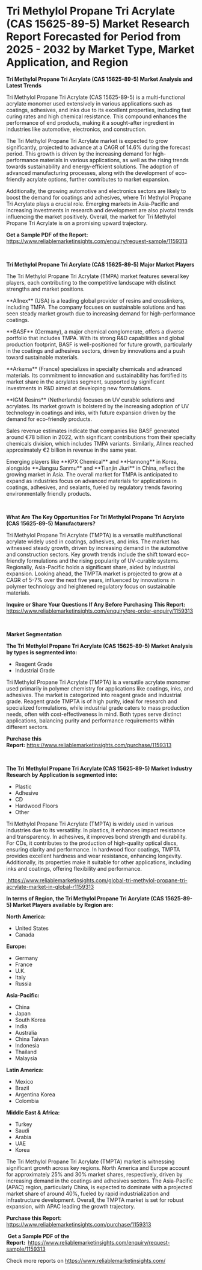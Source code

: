 <p><h1>Tri Methylol Propane Tri Acrylate (CAS 15625-89-5) Market Research Report Forecasted for Period from 2025 -  2032 by Market Type, Market Application, and Region</h1></p><p><strong>Tri Methylol Propane Tri Acrylate (CAS 15625-89-5) Market Analysis and Latest Trends</strong></p>
<p><p>Tri Methylol Propane Tri Acrylate (CAS 15625-89-5) is a multi-functional acrylate monomer used extensively in various applications such as coatings, adhesives, and inks due to its excellent properties, including fast curing rates and high chemical resistance. This compound enhances the performance of end products, making it a sought-after ingredient in industries like automotive, electronics, and construction.</p><p>The Tri Methylol Propane Tri Acrylate market is expected to grow significantly, projected to advance at a CAGR of 14.6% during the forecast period. This growth is driven by the increasing demand for high-performance materials in various applications, as well as the rising trends towards sustainability and energy-efficient solutions. The adoption of advanced manufacturing processes, along with the development of eco-friendly acrylate options, further contributes to market expansion.</p><p>Additionally, the growing automotive and electronics sectors are likely to boost the demand for coatings and adhesives, where Tri Methylol Propane Tri Acrylate plays a crucial role. Emerging markets in Asia-Pacific and increasing investments in research and development are also pivotal trends influencing the market positively. Overall, the market for Tri Methylol Propane Tri Acrylate is on a promising upward trajectory.</p></p>
<p><strong>Get a Sample PDF of the Report:&nbsp;</strong> <a href="https://www.reliablemarketinsights.com/enquiry/request-sample/1159313?utm_campaign=3559&utm_medium=2&utm_source=Github&utm_content=ia&utm_term=22032025&utm_id=tri-methylol-propane-tri-acrylate-cas-15625-89-5">https://www.reliablemarketinsights.com/enquiry/request-sample/1159313</a></p>
<p>&nbsp;</p>
<p><strong>Tri Methylol Propane Tri Acrylate (CAS 15625-89-5) Major Market Players</strong></p>
<p><p>The Tri Methylol Propane Tri Acrylate (TMPA) market features several key players, each contributing to the competitive landscape with distinct strengths and market positions. </p><p>**Allnex** (USA) is a leading global provider of resins and crosslinkers, including TMPA. The company focuses on sustainable solutions and has seen steady market growth due to increasing demand for high-performance coatings.</p><p>**BASF** (Germany), a major chemical conglomerate, offers a diverse portfolio that includes TMPA. With its strong R&D capabilities and global production footprint, BASF is well-positioned for future growth, particularly in the coatings and adhesives sectors, driven by innovations and a push toward sustainable materials.</p><p>**Arkema** (France) specializes in specialty chemicals and advanced materials. Its commitment to innovation and sustainability has fortified its market share in the acrylates segment, supported by significant investments in R&D aimed at developing new formulations.</p><p>**IGM Resins** (Netherlands) focuses on UV curable solutions and acrylates. Its market growth is bolstered by the increasing adoption of UV technology in coatings and inks, with future expansion driven by the demand for eco-friendly products.</p><p>Sales revenue estimates indicate that companies like BASF generated around €78 billion in 2022, with significant contributions from their specialty chemicals division, which includes TMPA variants. Similarly, Allnex reached approximately €2 billion in revenue in the same year. </p><p>Emerging players like **KPX Chemical** and **Hannong** in Korea, alongside **Jiangsu Sanmu** and **Tianjin Jiuri** in China, reflect the growing market in Asia. The overall market for TMPA is anticipated to expand as industries focus on advanced materials for applications in coatings, adhesives, and sealants, fueled by regulatory trends favoring environmentally friendly products.</p></p>
<p>&nbsp;</p>
<p><strong>What Are The Key Opportunities For Tri Methylol Propane Tri Acrylate (CAS 15625-89-5) Manufacturers?</strong></p>
<p><p>Tri Methylol Propane Tri Acrylate (TMPTA) is a versatile multifunctional acrylate widely used in coatings, adhesives, and inks. The market has witnessed steady growth, driven by increasing demand in the automotive and construction sectors. Key growth trends include the shift toward eco-friendly formulations and the rising popularity of UV-curable systems. Regionally, Asia-Pacific holds a significant share, aided by industrial expansion. Looking ahead, the TMPTA market is projected to grow at a CAGR of 5-7% over the next five years, influenced by innovations in polymer technology and heightened regulatory focus on sustainable materials.</p></p>
<p><strong>Inquire or Share Your Questions If Any Before Purchasing This Report:</strong> <a href="https://www.reliablemarketinsights.com/enquiry/pre-order-enquiry/1159313?utm_campaign=3559&utm_medium=2&utm_source=Github&utm_content=ia&utm_term=22032025&utm_id=tri-methylol-propane-tri-acrylate-cas-15625-89-5">https://www.reliablemarketinsights.com/enquiry/pre-order-enquiry/1159313</a></p>
<p>&nbsp;</p>
<p><strong>Market Segmentation</strong></p>
<p><strong>The Tri Methylol Propane Tri Acrylate (CAS 15625-89-5) Market Analysis by types is segmented into:</strong></p>
<p><ul><li>Reagent Grade</li><li>Industrial Grade</li></ul></p>
<p><p>Tri Methylol Propane Tri Acrylate (TMPTA) is a versatile acrylate monomer used primarily in polymer chemistry for applications like coatings, inks, and adhesives. The market is categorized into reagent grade and industrial grade. Reagent grade TMPTA is of high purity, ideal for research and specialized formulations, while industrial grade caters to mass production needs, often with cost-effectiveness in mind. Both types serve distinct applications, balancing purity and performance requirements within different sectors.</p></p>
<p><strong>Purchase this Report:&nbsp;</strong><a href="https://www.reliablemarketinsights.com/purchase/1159313?utm_campaign=3559&utm_medium=2&utm_source=Github&utm_content=ia&utm_term=22032025&utm_id=tri-methylol-propane-tri-acrylate-cas-15625-89-5">https://www.reliablemarketinsights.com/purchase/1159313</a></p>
<p>&nbsp;</p>
<p><strong>The Tri Methylol Propane Tri Acrylate (CAS 15625-89-5) Market Industry Research by Application is segmented into:</strong></p>
<p><ul><li>Plastic</li><li>Adhesive</li><li>CD</li><li>Hardwood Floors</li><li>Other</li></ul></p>
<p><p>Tri Methylol Propane Tri Acrylate (TMPTA) is widely used in various industries due to its versatility. In plastics, it enhances impact resistance and transparency. In adhesives, it improves bond strength and durability. For CDs, it contributes to the production of high-quality optical discs, ensuring clarity and performance. In hardwood floor coatings, TMPTA provides excellent hardness and wear resistance, enhancing longevity. Additionally, its properties make it suitable for other applications, including inks and coatings, offering flexibility and performance.</p></p>
<p><a href="https://www.reliablemarketinsights.com/global-tri-methylol-propane-tri-acrylate-market-in-global-r1159313?utm_campaign=3559&utm_medium=2&utm_source=Github&utm_content=ia&utm_term=22032025&utm_id=tri-methylol-propane-tri-acrylate-cas-15625-89-5">&nbsp;https://www.reliablemarketinsights.com/global-tri-methylol-propane-tri-acrylate-market-in-global-r1159313</a></p>
<p><strong>In terms of Region, the Tri Methylol Propane Tri Acrylate (CAS 15625-89-5) Market Players available by Region are:</strong></p>
<p>
    <p> <strong> North America: </strong>
        <ul>
            <li>United States</li>
            <li>Canada</li>
        </ul>
        </p> 
    <p> <strong> Europe: </strong>
        <ul>
            <li>Germany</li>
            <li>France</li>
            <li>U.K.</li>
            <li>Italy</li>
            <li>Russia</li>
        </ul>
        </p> 
    <p> <strong> Asia-Pacific: </strong>
        <ul>
            <li>China</li>
            <li>Japan</li>
            <li>South Korea</li>
            <li>India</li>
            <li>Australia</li>
            <li>China Taiwan</li>
            <li>Indonesia</li>
            <li>Thailand</li>
            <li>Malaysia</li>
        </ul>
        </p> 
    <p> <strong> Latin America: </strong>
        <ul>
            <li>Mexico</li>
            <li>Brazil</li>
            <li>Argentina Korea</li>
            <li>Colombia</li>
        </ul>
        </p> 
    <p> <strong> Middle East & Africa: </strong>
        <ul>
            <li>Turkey</li>
            <li>Saudi</li>
            <li>Arabia</li>
            <li>UAE</li>
            <li>Korea</li>
        </ul>
    </p>
    </p>
<p><p>The Tri Methylol Propane Tri Acrylate (TMPTA) market is witnessing significant growth across key regions. North America and Europe account for approximately 25% and 30% market shares, respectively, driven by increasing demand in the coatings and adhesives sectors. The Asia-Pacific (APAC) region, particularly China, is expected to dominate with a projected market share of around 40%, fueled by rapid industrialization and infrastructure development. Overall, the TMPTA market is set for robust expansion, with APAC leading the growth trajectory.</p></p>
<p><strong>Purchase this Report: </strong><a href="https://www.reliablemarketinsights.com/purchase/1159313?utm_campaign=3559&utm_medium=2&utm_source=Github&utm_content=ia&utm_term=22032025&utm_id=tri-methylol-propane-tri-acrylate-cas-15625-89-5">https://www.reliablemarketinsights.com/purchase/1159313</a></p>
<p>&nbsp;<strong>Get a Sample PDF of the Report:&nbsp;&nbsp;</strong><a href="https://www.reliablemarketinsights.com/enquiry/request-sample/1159313?utm_campaign=3559&utm_medium=2&utm_source=Github&utm_content=ia&utm_term=22032025&utm_id=tri-methylol-propane-tri-acrylate-cas-15625-89-5">https://www.reliablemarketinsights.com/enquiry/request-sample/1159313</a></p>
<p><strong></strong></p>
<p>Check more reports on <a href="https://www.reliablemarketinsights.com/?utm_campaign=3559&utm_medium=2&utm_source=Github&utm_content=ia&utm_term=22032025&utm_id=tri-methylol-propane-tri-acrylate-cas-15625-89-5">https://www.reliablemarketinsights.com/</a></p>